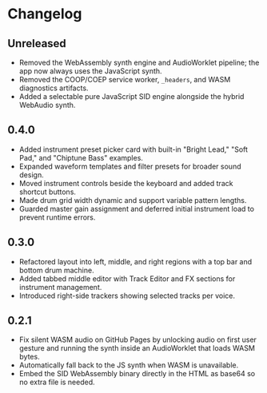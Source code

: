 # Changelog

## Unreleased
- Removed the WebAssembly synth engine and AudioWorklet pipeline; the app now always uses the JavaScript synth.
- Removed the COOP/COEP service worker, `_headers`, and WASM diagnostics artifacts.
- Added a selectable pure JavaScript SID engine alongside the hybrid WebAudio synth.

## 0.4.0
- Added instrument preset picker card with built-in "Bright Lead," "Soft Pad," and "Chiptune Bass" examples.
- Expanded waveform templates and filter presets for broader sound design.
- Moved instrument controls beside the keyboard and added track shortcut buttons.
- Made drum grid width dynamic and support variable pattern lengths.
- Guarded master gain assignment and deferred initial instrument load to prevent runtime errors.

## 0.3.0
- Refactored layout into left, middle, and right regions with a top bar and bottom drum machine.
- Added tabbed middle editor with Track Editor and FX sections for instrument management.
- Introduced right-side trackers showing selected tracks per voice.

## 0.2.1
- Fix silent WASM audio on GitHub Pages by unlocking audio on first user gesture and running the synth inside an AudioWorklet that loads WASM bytes.
- Automatically fall back to the JS synth when WASM is unavailable.
- Embed the SID WebAssembly binary directly in the HTML as base64 so no extra file is needed.
